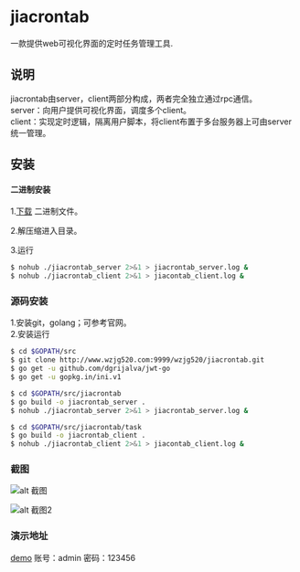 # jiacrontab
一款提供web可视化界面的定时任务管理工具.
## 说明
jiacrontab由server，client两部分构成，两者完全独立通过rpc通信。  
server：向用户提供可视化界面，调度多个client。  
client：实现定时逻辑，隔离用户脚本，将client布置于多台服务器上可由server统一管理。

## 安装
#### 二进制安装  
1.[下载](http://git.wzjg520.com/wzjg520/jiacrontab/releases) 二进制文件。  

2.解压缩进入目录。  

3.运行  
```sh
$ nohub ./jiacrontab_server 2>&1 > jiacrontab_server.log &
$ nohub ./jiacrontab_client 2>&1 > jiacontab_client.log &     
```
### 源码安装
1.安装git，golang；可参考官网。  
2.安装运行
```sh
$ cd $GOPATH/src
$ git clone http://www.wzjg520.com:9999/wzjg520/jiacrontab.git 
$ go get -u github.com/dgrijalva/jwt-go
$ go get -u gopkg.in/ini.v1

$ cd $GOPATH/src/jiacrontab
$ go build -o jiacrontab_server .
$ nohub ./jiacrontab_server 2>&1 > jiacrontab_server.log &

$ cd $GOPATH/src/jiacrontab/task
$ go build -o jiacrontab_client .
$ nohub ./jiacrontab_client 2>&1 > jiacontab_client.log & 
``` 

### 截图
![alt 截图](http://182.92.223.12:8080/view?id=15-1494839111.jpg)  

![alt 截图2](http://182.92.223.12:8080/view?id=15-1494839123.jpg)

### 演示地址
[demo](http://182.92.223.12:20000) 账号：admin 密码：123456
